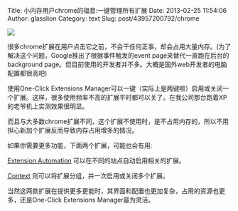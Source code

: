Title: 小内存用户chrome的福音:一键管理所有扩展
Date: 2013-02-25 11:54:06
Author: glasslion
Category: text
Slug: post/43957200792/chrome

![](http://media.tumblr.com/a5a44c7eecb25cfb8a0dcbc534e398a1/tumblr_inline_mijxjrI0lb1qz4rgp.png)

很多chrome扩展在用户点击它之前，不会干任何正事，却会占用大量内存。(为了解决这个问题，Google推出了根据事件触发的event page来替代一直跑在后台的background page。但目前使用的开发者并不多。大概是国外web开发者的电脑配置都很高吧)

使用One-Click Extensions Manager可以一键（实际上是两键啦）启用或关闭一个扩展。这样，很多使用频率不高的扩展平时都可以关了。在我公司那台跑着XP的老爷机上实测效果很明显。

而且与大多数chrome扩展不同，这个扩展不使用时，是不占用内存的，所以不用担心新加个扩展反而导致内存占用增多的情况。


如果你需要更多功能，下面两个扩展，可能也会有用:

[Extension Automation](https://chrome.google.com/webstore/detail/extension-automation/ghopjgdkodchjclkkfdekhjfomdbakkb) 可以在不同的站点自动启用相关的扩展。

[Context](https://chrome.google.com/webstore/detail/context/aalnjolghjkkogicompabhhbbkljnlka) 则可以将扩展分组，并一次启用或关闭多个扩展。

当然这两款扩展在提供更多更能时，其界面和配置也更加复杂，占用的资源也更多，还是One-Click Extensions Manager最为灵活。
